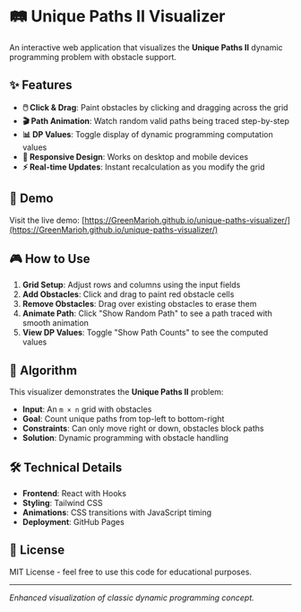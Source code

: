 # 🛤️ Unique Paths II Visualizer

An interactive web application that visualizes the **Unique Paths II** dynamic programming problem with obstacle support.

## ✨ Features

- **🖱️ Click & Drag**: Paint obstacles by clicking and dragging across the grid
- **🎬 Path Animation**: Watch random valid paths being traced step-by-step
- **📊 DP Values**: Toggle display of dynamic programming computation values
- **📱 Responsive Design**: Works on desktop and mobile devices
- **⚡ Real-time Updates**: Instant recalculation as you modify the grid

## 🚀 Demo

Visit the live demo: [https://GreenMarioh.github.io/unique-paths-visualizer/](https://GreenMarioh.github.io/unique-paths-visualizer/)

## 🎮 How to Use

1. **Grid Setup**: Adjust rows and columns using the input fields
2. **Add Obstacles**: Click and drag to paint red obstacle cells
3. **Remove Obstacles**: Drag over existing obstacles to erase them
4. **Animate Path**: Click "Show Random Path" to see a path traced with smooth animation
5. **View DP Values**: Toggle "Show Path Counts" to see the computed values

## 🧮 Algorithm

This visualizer demonstrates the **Unique Paths II** problem:

- **Input**: An `m × n` grid with obstacles
- **Goal**: Count unique paths from top-left to bottom-right
- **Constraints**: Can only move right or down, obstacles block paths
- **Solution**: Dynamic programming with obstacle handling

## 🛠️ Technical Details

- **Frontend**: React with Hooks
- **Styling**: Tailwind CSS
- **Animations**: CSS transitions with JavaScript timing
- **Deployment**: GitHub Pages

## 📜 License

MIT License - feel free to use this code for educational purposes.

---

_Enhanced visualization of classic dynamic programming concept._
